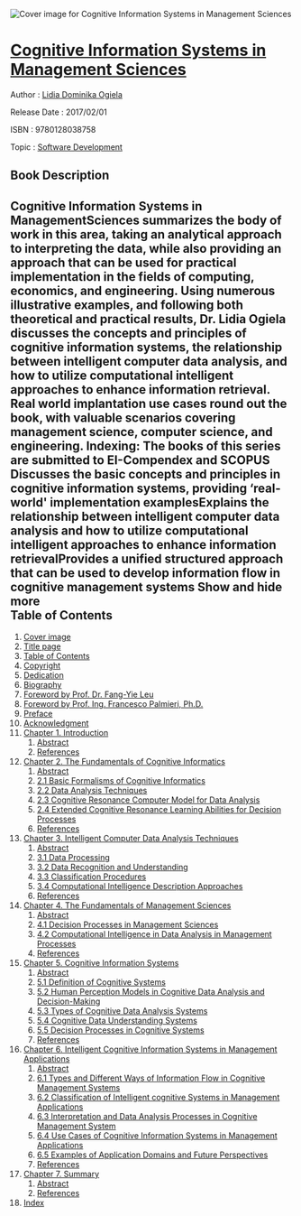 ![Cover image for Cognitive Information Systems in Management Sciences](https://imgdetail.ebookreading.net/cover/cover/security/EB9780128038758.jpg)

[Cognitive Information Systems in Management Sciences](https://ebookreading.net/view/book/Cognitive+Information+Systems+in+Management+Sciences-EB9780128038758_1.html "Cognitive Information Systems in Management Sciences")
====================================================================================================================

Author : [Lidia Dominika Ogiela](https://ebookreading.net/search/author/Lidia+Dominika+Ogiela)

Release Date : 2017/02/01

ISBN : 9780128038758

Topic : [Software Development](https://ebookreading.net/search/category/software-development)

Book Description
-----------------

 Cognitive Information Systems in ManagementSciences summarizes the body of work in this area, taking an analytical approach to interpreting the data, while also providing an approach that can be used for practical implementation in the fields of computing, economics, and engineering. 
Using numerous illustrative examples, and following both theoretical and practical results, Dr. Lidia Ogiela discusses the concepts and principles of cognitive information systems, the relationship between intelligent computer data analysis, and how to utilize computational intelligent approaches to enhance information retrieval. 
Real world implantation use cases round out the book, with valuable scenarios covering management science, computer science, and engineering.
Indexing: The books of this series are submitted to EI-Compendex and SCOPUS
Discusses the basic concepts and principles in cognitive information systems, providing ‘real-world' implementation examplesExplains the relationship between intelligent computer data analysis and how to utilize computational intelligent approaches to enhance information retrievalProvides a unified structured approach that can be used to develop information flow in cognitive management systems        Show and hide more                
Table of Contents
-----------------

1. [Cover image](https://ebookreading.net/view/book/Cognitive+Information+Systems+in+Management+Sciences-EB9780128038758_1.html)
1. [Title page](https://ebookreading.net/view/book/Cognitive+Information+Systems+in+Management+Sciences-EB9780128038758_2.html)
1. [Table of Contents](https://ebookreading.net/view/book/Cognitive+Information+Systems+in+Management+Sciences-EB9780128038758_3.html)
1. [Copyright](https://ebookreading.net/view/book/Cognitive+Information+Systems+in+Management+Sciences-EB9780128038758_4.html)
1. [Dedication](https://ebookreading.net/view/book/Cognitive+Information+Systems+in+Management+Sciences-EB9780128038758_5.html#ded001titl)
1. [Biography](https://ebookreading.net/view/book/Cognitive+Information+Systems+in+Management+Sciences-EB9780128038758_6.html#bio001titl)
1. [Foreword by Prof. Dr. Fang-Yie Leu](https://ebookreading.net/view/book/Cognitive+Information+Systems+in+Management+Sciences-EB9780128038758_7.html#for001titl)
1. [Foreword by Prof. Ing. Francesco Palmieri, Ph.D.](https://ebookreading.net/view/book/Cognitive+Information+Systems+in+Management+Sciences-EB9780128038758_8.html#for002titl)
1. [Preface](https://ebookreading.net/view/book/Cognitive+Information+Systems+in+Management+Sciences-EB9780128038758_9.html#pre001titl)
1. [Acknowledgment](https://ebookreading.net/view/book/Cognitive+Information+Systems+in+Management+Sciences-EB9780128038758_10.html#ack001titl)
1. [Chapter 1. Introduction](https://ebookreading.net/view/book/Cognitive+Information+Systems+in+Management+Sciences-EB9780128038758_11.html#chp001titl)
    1. [Abstract](https://ebookreading.net/view/book/Cognitive+Information+Systems+in+Management+Sciences-EB9780128038758_11.html#st0010)
    1. [References](https://ebookreading.net/view/book/Cognitive+Information+Systems+in+Management+Sciences-EB9780128038758_11.html#st0025)
1. [Chapter 2. The Fundamentals of Cognitive Informatics](https://ebookreading.net/view/book/Cognitive+Information+Systems+in+Management+Sciences-EB9780128038758_12.html#chp002titl)
    1. [Abstract](https://ebookreading.net/view/book/Cognitive+Information+Systems+in+Management+Sciences-EB9780128038758_12.html#st0010)
    1. [2.1 Basic Formalisms of Cognitive Informatics](https://ebookreading.net/view/book/Cognitive+Information+Systems+in+Management+Sciences-EB9780128038758_12.html#st0025)
    1. [2.2 Data Analysis Techniques](https://ebookreading.net/view/book/Cognitive+Information+Systems+in+Management+Sciences-EB9780128038758_12.html#st0030)
    1. [2.3 Cognitive Resonance Computer Model for Data Analysis](https://ebookreading.net/view/book/Cognitive+Information+Systems+in+Management+Sciences-EB9780128038758_12.html#st0035)
    1. [2.4 Extended Cognitive Resonance Learning Abilities for Decision Processes](https://ebookreading.net/view/book/Cognitive+Information+Systems+in+Management+Sciences-EB9780128038758_12.html#st0040)
    1. [References](https://ebookreading.net/view/book/Cognitive+Information+Systems+in+Management+Sciences-EB9780128038758_12.html#st0045)
1. [Chapter 3. Intelligent Computer Data Analysis Techniques](https://ebookreading.net/view/book/Cognitive+Information+Systems+in+Management+Sciences-EB9780128038758_13.html#chp003titl)
    1. [Abstract](https://ebookreading.net/view/book/Cognitive+Information+Systems+in+Management+Sciences-EB9780128038758_13.html#st0010)
    1. [3.1 Data Processing](https://ebookreading.net/view/book/Cognitive+Information+Systems+in+Management+Sciences-EB9780128038758_13.html#st0025)
    1. [3.2 Data Recognition and Understanding](https://ebookreading.net/view/book/Cognitive+Information+Systems+in+Management+Sciences-EB9780128038758_13.html#st0030)
    1. [3.3 Classification Procedures](https://ebookreading.net/view/book/Cognitive+Information+Systems+in+Management+Sciences-EB9780128038758_13.html#st0035)
    1. [3.4 Computational Intelligence Description Approaches](https://ebookreading.net/view/book/Cognitive+Information+Systems+in+Management+Sciences-EB9780128038758_13.html#st0040)
    1. [References](https://ebookreading.net/view/book/Cognitive+Information+Systems+in+Management+Sciences-EB9780128038758_13.html#st0045)
1. [Chapter 4. The Fundamentals of Management Sciences](https://ebookreading.net/view/book/Cognitive+Information+Systems+in+Management+Sciences-EB9780128038758_14.html#chp004titl)
    1. [Abstract](https://ebookreading.net/view/book/Cognitive+Information+Systems+in+Management+Sciences-EB9780128038758_14.html#st0010)
    1. [4.1 Decision Processes in Management Sciences](https://ebookreading.net/view/book/Cognitive+Information+Systems+in+Management+Sciences-EB9780128038758_14.html#st0025)
    1. [4.2 Computational Intelligence in Data Analysis in Management Processes](https://ebookreading.net/view/book/Cognitive+Information+Systems+in+Management+Sciences-EB9780128038758_14.html#st0030)
    1. [References](https://ebookreading.net/view/book/Cognitive+Information+Systems+in+Management+Sciences-EB9780128038758_14.html#st0035)
1. [Chapter 5. Cognitive Information Systems](https://ebookreading.net/view/book/Cognitive+Information+Systems+in+Management+Sciences-EB9780128038758_15.html#chp005titl)
    1. [Abstract](https://ebookreading.net/view/book/Cognitive+Information+Systems+in+Management+Sciences-EB9780128038758_15.html#st0010)
    1. [5.1 Definition of Cognitive Systems](https://ebookreading.net/view/book/Cognitive+Information+Systems+in+Management+Sciences-EB9780128038758_15.html#st0025)
    1. [5.2 Human Perception Models in Cognitive Data Analysis and Decision-Making](https://ebookreading.net/view/book/Cognitive+Information+Systems+in+Management+Sciences-EB9780128038758_15.html#st0030)
    1. [5.3 Types of Cognitive Data Analysis Systems](https://ebookreading.net/view/book/Cognitive+Information+Systems+in+Management+Sciences-EB9780128038758_15.html#st0035)
    1. [5.4 Cognitive Data Understanding Systems](https://ebookreading.net/view/book/Cognitive+Information+Systems+in+Management+Sciences-EB9780128038758_15.html#st0040)
    1. [5.5 Decision Processes in Cognitive Systems](https://ebookreading.net/view/book/Cognitive+Information+Systems+in+Management+Sciences-EB9780128038758_15.html#st0045)
    1. [References](https://ebookreading.net/view/book/Cognitive+Information+Systems+in+Management+Sciences-EB9780128038758_15.html#st0050)
1. [Chapter 6. Intelligent Cognitive Information Systems in Management Applications](https://ebookreading.net/view/book/Cognitive+Information+Systems+in+Management+Sciences-EB9780128038758_16.html#chp006titl)
    1. [Abstract](https://ebookreading.net/view/book/Cognitive+Information+Systems+in+Management+Sciences-EB9780128038758_16.html#st0010)
    1. [6.1 Types and Different Ways of Information Flow in Cognitive Management Systems](https://ebookreading.net/view/book/Cognitive+Information+Systems+in+Management+Sciences-EB9780128038758_16.html#st0025)
    1. [6.2 Classification of Intelligent cognitive Systems in Management Applications](https://ebookreading.net/view/book/Cognitive+Information+Systems+in+Management+Sciences-EB9780128038758_16.html#st0030)
    1. [6.3 Interpretation and Data Analysis Processes in Cognitive Management System](https://ebookreading.net/view/book/Cognitive+Information+Systems+in+Management+Sciences-EB9780128038758_16.html#st0035)
    1. [6.4 Use Cases of Cognitive Information Systems in Management Applications](https://ebookreading.net/view/book/Cognitive+Information+Systems+in+Management+Sciences-EB9780128038758_16.html#st0040)
    1. [6.5 Examples of Application Domains and Future Perspectives](https://ebookreading.net/view/book/Cognitive+Information+Systems+in+Management+Sciences-EB9780128038758_16.html#st0045)
    1. [References](https://ebookreading.net/view/book/Cognitive+Information+Systems+in+Management+Sciences-EB9780128038758_16.html#st0050)
1. [Chapter 7. Summary](https://ebookreading.net/view/book/Cognitive+Information+Systems+in+Management+Sciences-EB9780128038758_17.html#chp007titl)
    1. [Abstract](https://ebookreading.net/view/book/Cognitive+Information+Systems+in+Management+Sciences-EB9780128038758_17.html#st0010)
    1. [References](https://ebookreading.net/view/book/Cognitive+Information+Systems+in+Management+Sciences-EB9780128038758_17.html#st0025)
1. [Index](https://ebookreading.net/view/book/Cognitive+Information+Systems+in+Management+Sciences-EB9780128038758_18.html)
